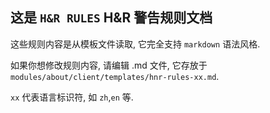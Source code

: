 ## 这是 `H&R RULES` H&R 警告规则文档

这些规则内容是从模板文件读取, 它完全支持 `markdown` 语法风格.

如果你想修改规则内容, 请编辑 .md 文件, 它存放于 `modules/about/client/templates/hnr-rules-xx.md`.

`xx` 代表语言标识符, 如 `zh`,`en` 等.